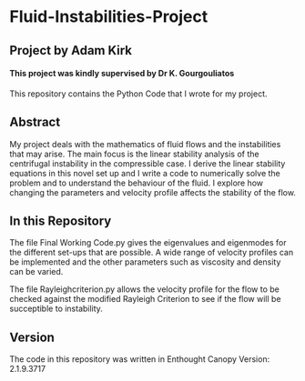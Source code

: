 # Fluid-Instabilities-Project
## Project by Adam Kirk
#### This project was kindly supervised by Dr K. Gourgouliatos
This repository contains the Python Code that I wrote for my project.

## Abstract
My project deals with the mathematics of fluid flows and the instabilities that may arise. The main focus is the linear stability analysis of the centrifugal instability in the compressible case. I derive the linear stability equations in this novel set up and I write a code to numerically solve the problem and to understand the behaviour of the fluid. I explore how changing the parameters and velocity profile affects the stability of the flow.

## In this Repository
The file Final Working Code.py gives the eigenvalues and eigenmodes for the different set-ups that are possible.
A wide range of velocity profiles can be implemented and the other parameters such as viscosity and density can be varied.

The file Rayleighcriterion.py allows the velocity profile for the flow to be checked against the modified Rayleigh Criterion
to see if the flow will be succeptible to instability.

## Version
The code in this repository was written in Enthought Canopy Version: 2.1.9.3717 

